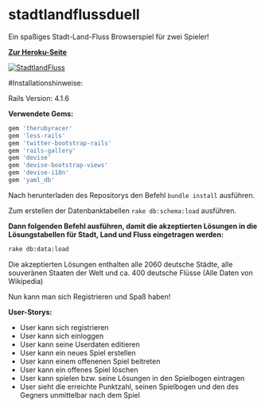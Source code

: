 # stadtlandflussduell

Ein spaßiges Stadt-Land-Fluss Browserspiel für zwei Spieler!

**[Zur Heroku-Seite](http://stadtlandflussduell.herokuapp.com)**

[![StadtlandFluss](http://fs2.directupload.net/images/150227/mdjvbl4j.png)](http://stadtlandflussduell.herokuapp.com)

#Installationshinweise:

Rails Version: 4.1.6

**Verwendete Gems:**

```rb
gem 'therubyracer'
gem 'less-rails'
gem 'twitter-bootstrap-rails'
gem 'rails-gallery'
gem 'devise'
gem 'devise-bootstrap-views'
gem 'devise-i18n'
gem 'yaml_db'
```
Nach herunterladen des Repositorys den Befehl ``` bundle install ``` ausführen.

Zum erstellen der Datenbanktabellen ``` rake db:schema:load ``` ausführen.

**Dann folgenden Befehl ausführen, damit die akzeptierten Lösungen in die Lösungstabellen für Stadt, Land und Fluss eingetragen werden:**

```sh
rake db:data:load  
```
Die akzeptierten Lösungen enthalten alle 2060 deutsche Städte, alle souveränen Staaten der Welt und ca. 400 deutsche Flüsse (Alle Daten von Wikipedia)

Nun kann man sich Registrieren und Spaß haben!

**User-Storys:**
+ User kann sich registrieren
+ User kann sich einloggen
+ User kann seine Userdaten editieren
+ User kann ein neues Spiel erstellen
+ User kann einem offenenen Spiel beitreten
+ User kann ein offenes Spiel löschen
+ User kann spielen bzw. seine Lösungen in den Spielbogen eintragen
+ User sieht die erreichte Punktzahl, seinen Spielbogen und den des Gegners unmittelbar nach dem Spiel





